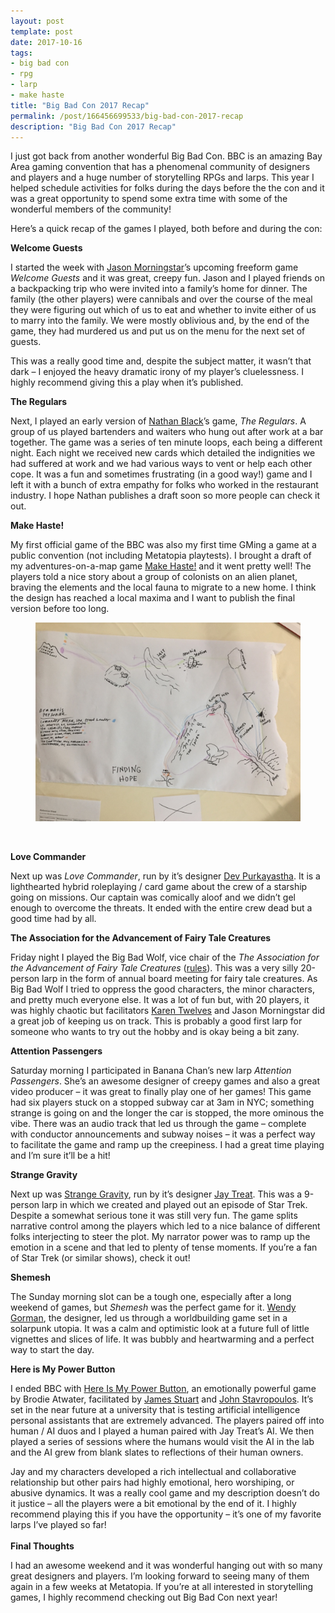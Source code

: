 ```yaml
---
layout: post
template: post
date: 2017-10-16
tags:
- big bad con
- rpg
- larp
- make haste
title: "Big Bad Con 2017 Recap"
permalink: /post/166456699533/big-bad-con-2017-recap
description: "Big Bad Con 2017 Recap"
---
```

<p>I just got back from another wonderful Big Bad Con. BBC is an amazing Bay Area gaming convention that has a phenomenal community of designers and players and a huge number of storytelling RPGs and larps. This year I helped schedule activities for folks during the days before the the con and it was a great opportunity to spend some extra time with some of the wonderful members of the community!</p><p>Here’s a quick recap of the games I played, both before and during the con:</p><p><b>Welcome Guests</b></p><p>I started the week with&nbsp;<a href="https://twitter.com/jmstar?lang=en">Jason Morningstar</a>’s upcoming freeform game <i>Welcome Guests</i> and it was great, creepy fun. Jason and I played friends on a backpacking trip who were invited into a family’s home for dinner. The family (the other players) were cannibals and over the course of the meal they were figuring out which of us to eat and whether to invite either of us to marry into the family. We were mostly oblivious and, by the end of the game, they had murdered us and put us on the menu for the next set of guests.</p><p>This was a really good time and, despite the subject matter, it wasn’t that dark – I enjoyed the heavy dramatic irony of my player’s cluelessness. I highly recommend giving this a play when it’s published.<br></p><p><b>The Regulars</b></p><p>Next, I played an early version of <a href="https://twitter.com/nathanblack?lang=en">Nathan Black</a>’s game, <i>The Regulars</i>. A group of us played bartenders and waiters who hung out after work at a bar together. The game was a series of ten minute loops, each being a different night. Each night we received new cards which detailed the indignities we had suffered at work and we had various ways to vent or help each other cope. It was a fun and sometimes frustrating (in a good way!) game and I left it with a bunch of extra empathy for folks who worked in the restaurant industry. I hope Nathan publishes a draft soon so more people can check it out.</p><p><b>Make Haste!</b></p><p>My first official game of the BBC was also my first time GMing a game at a public convention (not including Metatopia playtests). I brought a draft of my adventures-on-a-map game <a href="https://diegeticgames.com/game_files/Make-Haste.pdf">Make Haste!</a>&nbsp;and it went pretty well! The players told a nice story about a group of colonists on an alien planet, braving the elements and the local fauna to migrate to a new home. I think the design has reached a local maxima and I want to publish the final version before too long.</p><figure data-orig-width="1024" data-orig-height="768" class="tmblr-full"><img src="/images/d573053217b5214814d40e0f359a35e2cc7a8e8185aed261b2934f10579527d9.png" alt="image" data-orig-width="1024" data-orig-height="768"></figure><p><br></p><p><b>Love Commander</b></p><p>Next up was <i>Love Commander</i>, run by it’s designer <a href="https://twitter.com/devp">Dev Purkayastha</a>. It is a lighthearted hybrid roleplaying / card game about the crew of a starship going on missions. Our captain was comically aloof and we didn’t gel enough to overcome the threats. It ended with the entire crew dead but a good time had by all.</p><p><b>The Association for the Advancement of Fairy Tale Creatures</b><br></p><p>Friday night I played the Big Bad Wolf, vice chair of the&nbsp;<i>The Association for the Advancement of Fairy Tale Creatures</i> (<a href="https://larpfactorybookproject.blogspot.com/2013/09/the-association-for-advancement-of.html">rules</a>). This was a very silly 20-person larp in the form of annual board meeting for fairy tale creatures. As Big Bad Wolf I tried to oppress the good characters, the minor characters, and pretty much everyone else. It was a lot of fun but, with 20 players, it was highly chaotic but facilitators&nbsp;<a href="https://twitter.com/ktwelves">Karen Twelves</a>&nbsp;and&nbsp;Jason Morningstar did a great job of keeping us on track. This is probably a good first larp for someone who wants to try out the hobby and is okay being a bit zany.</p><p><b>Attention Passengers</b></p><p>Saturday morning I participated in Banana Chan’s new larp <i>Attention Passengers</i>. She’s an awesome designer of creepy games and also a great video producer – it was great to finally play one of her games! This game had six players stuck on a stopped subway car at 3am in NYC; something strange is going on and the longer the car is stopped, the more ominous the vibe. There was an audio track that led us through the game – complete with conductor announcements and subway noises – it was a perfect way to facilitate the game and ramp up the creepiness. I had a great time playing and I’m sure it’ll be a hit!</p><p><b>Strange Gravity</b></p><p>Next up was <a href="https://www.drivethrurpg.com/product/202647/Strange-Gravity-BUNDLE">Strange Gravity</a>, run by it’s designer <a href="http://treatgames.com/">Jay Treat</a>. This was a 9-person larp in which we created and played out an episode of Star Trek. Despite a somewhat serious tone it was still very fun. The game splits narrative control among the players which led to a nice balance of different folks interjecting to steer the plot. My narrator power was to ramp up the emotion in a scene and that led to plenty of tense moments. If you’re a fan of Star Trek (or similar shows), check it out!</p><p><b>Shemesh</b></p><p>The Sunday morning slot can be a tough one, especially after a long weekend of games, but <i>Shemesh</i> was the perfect game for it.&nbsp;<a href="https://plus.google.com/108847086887728798992">Wendy Gorman</a>, the designer, led us through a worldbuilding game set in a solarpunk utopia. It was a calm and optimistic look at a future full of little vignettes and slices of life. It was bubbly and heartwarming and a perfect way to start the day.</p><p><b>Here is My Power Button</b></p><p>I ended BBC with&nbsp;<a href="https://docs.google.com/document/d/1m8cZO1KtZL-uDGzsa4vPYCEYqEOzUd_n7xwGmgFKK7Q/edit">Here Is My Power Button</a>, an emotionally powerful game by Brodie Atwater, facilitated by <a href="https://plus.google.com/112165300112510479765">James Stuart</a> and <a href="http://jstav.com/">John Stavropoulos</a>. It’s set in the near future at a university that is testing artificial intelligence personal assistants that are extremely advanced. The players paired off into human / AI duos and I played a human paired with Jay Treat’s AI. We then played a series of sessions where the humans would visit the AI in the lab and the AI grew from blank slates to reflections of their human owners.</p><p>Jay and my characters developed a rich intellectual and collaborative relationship but other pairs had highly emotional, hero worshiping, or abusive dynamics. It was a really cool game and my description doesn’t do it justice – all the players were a bit emotional by the end of it. I highly recommend playing this if you have the opportunity – it’s one of my favorite larps I’ve played so far!<br><br><b>Final Thoughts</b></p><p>I had an awesome weekend and it was wonderful hanging out with so many great designers and players. I’m looking forward to seeing many of them again in a few weeks at Metatopia. If you’re at all interested in storytelling games, I highly recommend checking out Big Bad Con next year!</p>